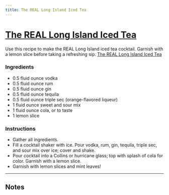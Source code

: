 ```yaml
---
title: The REAL Long Island Iced Tea
---
```


# [The REAL Long Island Iced Tea](https://www.allrecipes.com/recipe/228491/the-real-long-island-iced-tea/)

Use this recipe to make the REAL Long Island iced tea cocktail. Garnish with a lemon slice before taking a refreshing sip.
[The REAL Long Island Iced Tea](https://www.allrecipes.com/thmb/4ujE47Ws0aSQbCCJqQLjUZxGEWM=/120x120/filters:no_upscale():max_bytes(150000):strip_icc():format(webp)/228491-The-Real-Long-Island-Iced-Tea-DDMFS-4x3-73f1aea4b2ec4470a3fe69d1e437f71c.jpg)

### Ingredients

- 0.5 fluid ounce vodka
- 0.5 fluid ounce rum
- 0.5 fluid ounce gin
- 0.5 fluid ounce tequila
- 0.5 fluid ounce triple sec (orange-flavored liqueur)
- 1 fluid ounce sweet and sour mix
- 1 fluid ounce cola, or to taste
- 1 lemon slice

### Instructions

- Gather all ingredients.
- Fill a cocktail shaker with ice. Pour vodka, rum, gin, tequila, triple sec, and sour mix over ice; cover and shake.
- Pour cocktail into a Collins or hurricane glass; top with splash of cola for color. Garnish with a lemon slice.
- Garnish with lemon slices and mint leaves!

-----

## Notes
